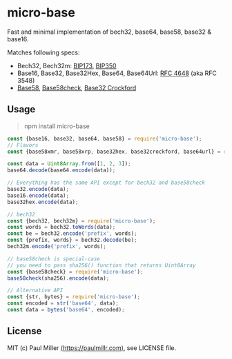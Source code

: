 # micro-base

Fast and minimal implementation of bech32, base64, base58, base32 & base16.

Matches following specs:

- Bech32, Bech32m: [BIP173](https://en.bitcoin.it/wiki/BIP_0173), [BIP350](https://en.bitcoin.it/wiki/BIP_0350)
- Base16, Base32, Base32Hex, Base64, Base64Url: [RFC 4648](https://datatracker.ietf.org/doc/html/rfc4648) (aka RFC 3548)
- [Base58](https://www.ietf.org/archive/id/draft-msporny-base58-03.txt), [Base58check](https://en.bitcoin.it/wiki/Base58Check_encoding), [Base32 Crockford](https://www.crockford.com/base32.html)

## Usage

> npm install micro-base

```js
const {base16, base32, base64, base58} = require('micro-base');
// Flavors
const {base58xmr, base58xrp, base32hex, base32crockford, base64url} = require('micro-base');

const data = Uint8Array.from([1, 2, 3]);
base64.decode(base64.encode(data));

// Everything has the same API except for bech32 and base58check
base32.encode(data);
base16.encode(data);
base32hex.encode(data);

// bech32
const {bech32, bech32m} = require('micro-base');
const words = bech32.toWords(data);
const be = bech32.encode('prefix', words);
const {prefix, words} = bech32.decode(be);
bech32m.encode('prefix', words);

// base58check is special-case
// you need to pass sha256() function that returns Uint8Array
const {base58check} = require('micro-base');
base58check(sha256).encode(data);

// Alternative API
const {str, bytes} = require('micro-base');
const encoded = str('base64', data);
const data = bytes('base64', encoded);
```

## License

MIT (c) Paul Miller [(https://paulmillr.com)](https://paulmillr.com), see LICENSE file.
